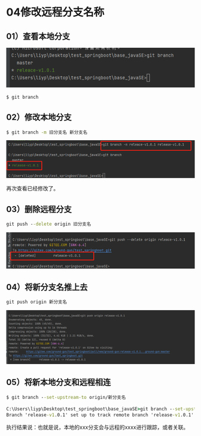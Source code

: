 # 04修改远程分支名称

## 01）查看本地分支

![image-20230720171432738](04修改远程分支名称.assets/image-20230720171432738.png)

```cmd
$ git branch
```



## 02）修改本地分支

```cmd
$ git branch -m 旧分支名 新分支名
```

![image-20230720171759830](04修改远程分支名称.assets/image-20230720171759830.png)



再次查看已经修改了。

## 03）删除远程分支

```cmd
git push --delete origin 旧分支名
```

![image-20230720172143995](04修改远程分支名称.assets/image-20230720172143995.png)

## 04）将新分支名推上去 

```cmd
git push origin 新分支名
```

![image-20230720172240098](04修改远程分支名称.assets/image-20230720172240098.png)

## 05）将新本地分支和远程相连 

```cmd
$ git branch --set-upstream-to origin/新分支名
```

```cmd
C:\Users\liyp\Desktop\test_springboot\base_javaSE>git branch --set-upstream-to origin/release-v1.0.1
Branch 'release-v1.0.1' set up to track remote branch 'release-v1.0.1' from 'origin'.
```

执行结果说：也就是说，本地的xxx分支会与远程的xxxx进行跟踪，或者关联。

